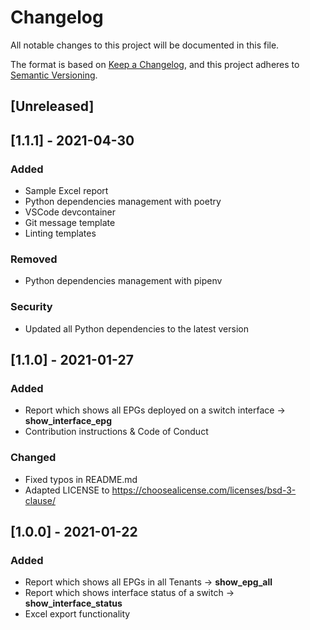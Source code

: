 # Changelog

All notable changes to this project will be documented in this file.

The format is based on [Keep a Changelog](https://keepachangelog.com/en/1.0.0/),
and this project adheres to [Semantic Versioning](https://semver.org/spec/v2.0.0.html).

## [Unreleased]

## [1.1.1] - 2021-04-30

### Added

- Sample Excel report
- Python dependencies management with poetry
- VSCode devcontainer
- Git message template
- Linting templates

### Removed

- Python dependencies management with pipenv

### Security

- Updated all Python dependencies to the latest version

## [1.1.0] - 2021-01-27

### Added

- Report which shows all EPGs deployed on a switch interface -> **show_interface_epg**
- Contribution instructions & Code of Conduct

### Changed

- Fixed typos in README.md
- Adapted LICENSE to <https://choosealicense.com/licenses/bsd-3-clause/>

## [1.0.0] - 2021-01-22

### Added

- Report which shows all EPGs in all Tenants -> **show_epg_all**
- Report which shows interface status of a switch -> **show_interface_status**
- Excel export functionality
